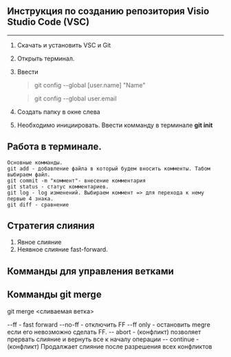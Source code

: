 ## **Инструкция по созданию репозитория Visio Studio Code (VSC)**  
---

1. Скачать и установить VSC и Git 
2. Открыть терминал.
3. Ввести 
    >git config --global [user.name] "Name"

    >git config --global user.email 
4. Создать папку в окне слева     
5. Необходимо инициировать. Ввести комманду в терминале **git init**
                         
## Работа в терминале. 
    Основные комманды.
    git add - добавление файла в который будем вносить комменты. Табом выбираем файл.  
    git commit -m "коммент"- внесение комментария
    git status - статус комментариев.
    git log - log изменений. Выбираем коммент => для перехода к нему первые 4 знака. 
    git diff - сравнение


## Стратегия слияния

1. Явное слияние 
2. Неявное слияние fast-forward.

## Комманды для управления ветками

## Комманды git merge 

git merge <сливаемая ветка> 

--ff - fast forward
--no-ff  - отключить FF
--ff only - остановить megre если его невозможно сделать FF.
-- abort  - (конфликт) позволяет прервать слияние и вернуть все к началу операции
-- continue  - (конфликт) Продалжает слияние после разрешения всех конфликтов


